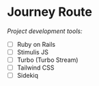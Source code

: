# Journey Route

_Project development tools:_

- [ ] Ruby on Rails
- [ ] Stimulis JS
- [ ] Turbo (Turbo Stream)
- [ ] Tailwind CSS
- [ ] Sidekiq
